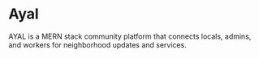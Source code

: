# Ayal
AYAL is a MERN stack community platform that connects locals, admins, and workers for neighborhood updates and services.
